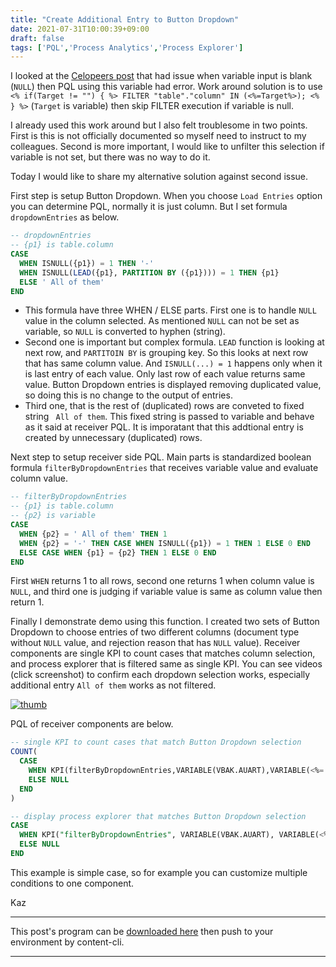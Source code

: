 ```yaml
---
title: "Create Additional Entry to Button Dropdown"
date: 2021-07-31T10:00:39+09:00
draft: false
tags: ['PQL','Process Analytics','Process Explorer']
---
```


I looked at the [Celopeers post](https://www.celopeers.com/s/question/0D50700000KZNLICA5/could-you-please-help-me-to-find-out-how-i-can-check-for-empty-variable-input-to-prevent-the-component-specifically-olat-table-from-running-into-an-error) that had issue when variable input is blank (`NULL`) then PQL using this variable had error. Work around solution is to use `<% if(Target != "") { %> FILTER "table"."column" IN (<%=Target%>); <% } %>` (`Target` is variable) then skip FILTER execution if variable is null.

I already used this work around but I also felt troublesome in two points. First is this is not officially documented so myself need to instruct to my colleagues. Second is more important, I would like to unfilter this selection if variable is not set, but there was no way to do it.

Today I would like to share my alternative solution against second issue.

First step is setup Button Dropdown. When you choose `Load Entries` option you can determine PQL, normally it is just column. But I set formula `dropdownEntries` as below.

```sql
-- dropdownEntries
-- {p1} is table.column
CASE
  WHEN ISNULL({p1}) = 1 THEN '-'
  WHEN ISNULL(LEAD({p1}, PARTITION BY ({p1}))) = 1 THEN {p1}
  ELSE ' All of them'
END
```

- This formula have three WHEN / ELSE parts. First one is to handle `NULL` value in the column selected. As mentioned `NULL` can not be set as variable, so `NULL` is converted to hyphen (string).
- Second one is important but complex formula. `LEAD` function is looking at next row, and `PARTITOIN BY` is grouping key. So this looks at next row that has same column value. And `ISNULL(...) = 1` happens only when it is last entry of each value. Only last row of each value returns same value. Button Dropdown entries is displayed removing duplicated value, so doing this is no change to the output of entries.
- Third one, that is the rest of (duplicated) rows are conveted to fixed string ` All of them`. This fixed string is passed to variable and behave as it said at receiver PQL. It is imporatant that this addtional entry is created by unnecessary (duplicated) rows.

Next step to setup receiver side PQL. Main parts is standardized boolean formula `filterByDropdownEntries` that receives variable value and evaluate column value.

```sql
-- filterByDropdownEntries
-- {p1} is table.column
-- {p2} is variable
CASE
  WHEN {p2} = ' All of them' THEN 1
  WHEN {p2} = '-' THEN CASE WHEN ISNULL({p1}) = 1 THEN 1 ELSE 0 END
  ELSE CASE WHEN {p1} = {p2} THEN 1 ELSE 0 END
END
```

First `WHEN` returns 1 to all rows, second one returns 1 when column value is `NULL`, and third one is judging if variable value is same as column value then return 1.

Finally I demonstrate demo using this function. I created two sets of Button Dropdown to choose entries of two different columns (document type without `NULL` value, and rejection reason that has `NULL` value). Receiver components are single KPI to count cases that matches column selection, and process explorer that is filtered same as single KPI. You can see videos (click screenshot) to confirm each dropdown selection works, especially additional entry `All of them` works as not filtered.

[![thumb](https://user-images.githubusercontent.com/67397583/127732206-38f00f4b-c198-4dc9-95ef-bab8597d1d28.png)](https://user-images.githubusercontent.com/67397583/127732217-d83284e4-4c5b-402d-8996-30d2ef89ab4a.mp4)

PQL of receiver components are below.

```sql
-- single KPI to count cases that match Button Dropdown selection
COUNT(
  CASE 
    WHEN KPI(filterByDropdownEntries,VARIABLE(VBAK.AUART),VARIABLE(<%= documentType %>)) = 1 THEN VBAP.MANDT
    ELSE NULL
  END
)
```
```sql
-- display process explorer that matches Button Dropdown selection
CASE
  WHEN KPI("filterByDropdownEntries", VARIABLE(VBAK.AUART), VARIABLE(<%=documentType%>)) = 1 THEN _CEL_O2C_ACTIVITIES.ACTIVITY_EN
  ELSE NULL
END
```

This example is simple case, so for example you can customize multiple conditions to one component.

Kaz

---

This post's program can be [downloaded here](../../examples/o2c_analysis_20210731.json) then push to your environment by content-cli.

---

